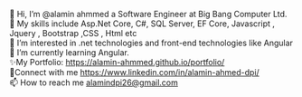 👋 Hi, I’m @alamin ahmmed a Software Engineer at Big Bang Computer Ltd.</br>
💞️ My skills include Asp.Net Core, C#, SQL Server, EF Core, Javascript , Jquery , Bootstrap ,CSS , Html etc</br>
👀 I’m interested in .net technologies and front-end technologies like Angular</br>
🌱 I’m currently learning Angular.</br>
✨My Portfolio: https://alamin-ahmmed.github.io/portfolio/</br>
🤝Connect with me https://www.linkedin.com/in/alamin-ahmed-dpi/</br>
📫 How to reach me alamindpi26@gmail.com
